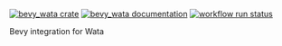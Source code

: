 [![bevy_wata crate](https://img.shields.io/crates/v/bevy_wata.svg)](https://crates.io/crates/bevy_wata)
[![bevy_wata documentation](https://docs.rs/bevy_wata/badge.svg)](https://docs.rs/bevy_wata)
[![workflow run status](https://github.com/30bit/wata/actions/workflows/ci.yml/badge.svg)](https://github.com/30bit/wata/actions/workflows/ci.yml)

Bevy integration for Wata
